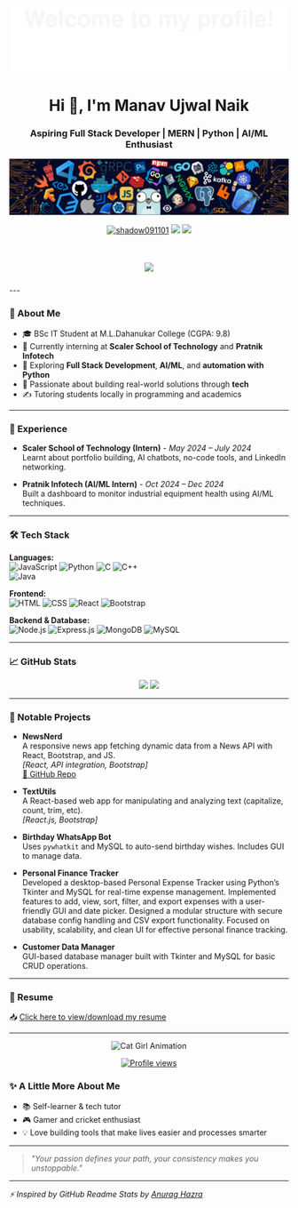 <p align="center">
  <img src="./Bottom_up.svg" alt="Manav">
</p>
<h1 align="center">Hi 👋, I'm Manav Ujwal Naik</h1>
<h3 align="center">Aspiring Full Stack Developer | MERN | Python | AI/ML Enthusiast</h3>
<p align="center">
  <img src="./header_.png" alt="Manav">
</p>

<p align="center">
  <a href="https://github.com/Shadow091101"><img src="https://komarev.com/ghpvc/?username=shadow091101&label=Profile%20views&color=0e75b6&style=flat" alt="shadow091101" /></a>
  <a href="mailto:manavnaik442@gmail.com"><img src="https://img.shields.io/badge/email-manavnaik442@gmail.com-blue?style=flat&logo=gmail"></a>
  <a href="http://www.linkedin.com/in/manav-naik-088049296"><img src="https://img.shields.io/badge/linkedin-Manav%20Naik-blue?style=flat&logo=linkedin"></a>
</p>
<h1 align="center">
  <img src="https://readme-typing-svg.herokuapp.com?font=Fira+Code&weight=500&size=30&pause=1000&color=3498DB&center=true&vCenter=true&width=600&height=60&lines=Hey+there!+I'm+Manav+Naik;I+build+Web+Apps+and+Python+stuff!"/>
</h1>
---

### 💫 About Me

- 🎓 BSc IT Student at M.L.Dahanukar College (CGPA: 9.8)
- 💼 Currently interning at **Scaler School of Technology** and **Pratnik Infotech**
- 🌱 Exploring **Full Stack Development**, **AI/ML**, and **automation with Python**
- 📌 Passionate about building real-world solutions through **tech**
- ✍️ Tutoring students locally in programming and academics

---

### 💼 Experience

- **Scaler School of Technology (Intern)** - *May 2024 – July 2024*  
  Learnt about portfolio building, AI chatbots, no-code tools, and LinkedIn networking.

- **Pratnik Infotech (AI/ML Intern)** - *Oct 2024 – Dec 2024*  
  Built a dashboard to monitor industrial equipment health using AI/ML techniques.

---

### 🛠️ Tech Stack

**Languages:**  
![JavaScript](https://img.shields.io/badge/-JavaScript-F7DF1E?style=flat&logo=javascript&logoColor=000) 
![Python](https://img.shields.io/badge/-Python-3776AB?style=flat&logo=python&logoColor=fff) 
![C](https://img.shields.io/badge/-C-00599C?style=flat&logo=c&logoColor=fff)
![C++](https://img.shields.io/badge/-C++-00599C?style=flat&logo=c%2B%2B&logoColor=fff)  
![Java](https://img.shields.io/badge/-Java-007396?style=flat&logo=java&logoColor=white)

**Frontend:**  
![HTML](https://img.shields.io/badge/-HTML5-E34F26?style=flat&logo=html5&logoColor=fff)
![CSS](https://img.shields.io/badge/-CSS3-1572B6?style=flat&logo=css3&logoColor=fff)
![React](https://img.shields.io/badge/-React-61DAFB?style=flat&logo=react&logoColor=000)
![Bootstrap](https://img.shields.io/badge/-Bootstrap-7952B3?style=flat&logo=bootstrap&logoColor=fff)

**Backend & Database:**  
![Node.js](https://img.shields.io/badge/-Node.js-339933?style=flat&logo=nodedotjs&logoColor=fff)
![Express.js](https://img.shields.io/badge/-Express.js-000000?style=flat&logo=express&logoColor=white)
![MongoDB](https://img.shields.io/badge/-MongoDB-47A248?style=flat&logo=mongodb&logoColor=white)
![MySQL](https://img.shields.io/badge/-MySQL-4479A1?style=flat&logo=mysql&logoColor=white)

---

### 📈 GitHub Stats

<p align="center">
  <img height="170px" src="https://github-readme-stats.vercel.app/api?username=Shadow091101&show_icons=true&theme=radical&hide_border=true" />
  <img height="170px" src="https://github-readme-stats.vercel.app/api/top-langs/?username=Shadow091101&layout=compact&theme=radical&hide_border=true" />
</p>

---

### 📌 Notable Projects

- **NewsNerd**  
  A responsive news app fetching dynamic data from a News API with React, Bootstrap, and JS.  
  _[React, API integration, Bootstrap]_  
  [🔗 GitHub Repo](https://github.com/Shadow091101/NewsNerd)

- **TextUtils**  
  A React-based web app for manipulating and analyzing text (capitalize, count, trim, etc).  
  _[React.js, Bootstrap]_

- **Birthday WhatsApp Bot**  
  Uses `pywhatkit` and MySQL to auto-send birthday wishes. Includes GUI to manage data.

- **Personal Finance Tracker**  
  Developed a desktop-based Personal Expense Tracker using Python’s Tkinter and MySQL for real-time expense management. Implemented features to add, view, sort, filter, and export expenses with a user-friendly     GUI and date picker. Designed a modular structure with secure database config handling and CSV export functionality. Focused on usability, scalability, and clean UI for effective personal finance tracking.


- **Customer Data Manager**  
  GUI-based database manager built with Tkinter and MySQL for basic CRUD operations.

---

### 📄 Resume

📥 [Click here to view/download my resume](https://github.com/Shadow091101/Shadow091101/blob/main/my_resume.pdf)

---
<p align="center">
  <img src="https://media.giphy.com/media/vFKqnCdLPNOKc/giphy.gif" height="160" alt="Cat Girl Animation">
</p>

<p align="center">
  <a href="https://github.com/Shadow091101">
    <img src="https://komarev.com/ghpvc/?username=Shadow091101&label=Profile+Views&color=blue&style=flat" alt="Profile views" />
  </a>
</p>

### ✨ A Little More About Me

- 📚 Self-learner & tech tutor
- 🎮 Gamer and cricket enthusiast
- 💡 Love building tools that make lives easier and processes smarter

---

> *"Your passion defines your path, your consistency makes you unstoppable."*

---

_⚡️ Inspired by GitHub Readme Stats by [Anurag Hazra](https://github.com/anuraghazra/github-readme-stats)_

